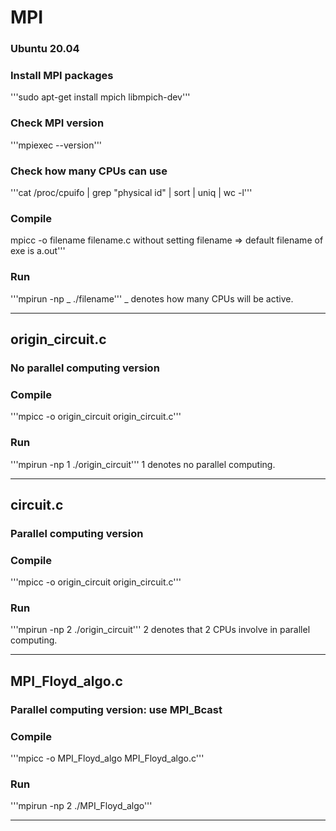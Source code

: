 # MPI

### Ubuntu 20.04

### Install MPI packages
'''sudo apt-get install mpich libmpich-dev'''


### Check MPI version
'''mpiexec --version'''


### Check how many CPUs can use
'''cat /proc/cpuifo | grep "physical id" | sort | uniq | wc -l'''


### Compile
mpicc -o filename filename.c
without setting filename => default filename of exe is a.out'''

### Run
'''mpirun -np _ ./filename'''
_ denotes how many CPUs will be active.

***

## origin_circuit.c
### No parallel computing version

### Compile
'''mpicc -o origin_circuit origin_circuit.c'''

### Run 
'''mpirun -np 1 ./origin_circuit'''
1 denotes no parallel computing.

---

## circuit.c
### Parallel computing version

### Compile
'''mpicc -o origin_circuit origin_circuit.c'''

### Run 
'''mpirun -np 2 ./origin_circuit'''
2 denotes that 2 CPUs involve in parallel computing.

***

## MPI_Floyd_algo.c
### Parallel computing version: use MPI_Bcast

### Compile
'''mpicc -o MPI_Floyd_algo MPI_Floyd_algo.c'''

### Run 
'''mpirun -np 2 ./MPI_Floyd_algo'''

***